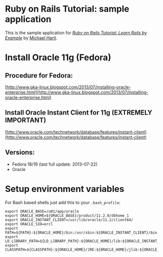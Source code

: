 # Ruby on Rails Tutorial: sample application

This is the sample application for
[*Ruby on Rails Tutorial: Learn Rails by Example*](http://railstutorial.org/)
by [Michael Hartl](http://michaelhartl.com/).

# Install Oracle 11g (Fedora)

## Procedure for Fedora:
[http://www.gka-linux.blogspot.com/2013/07/installing-oracle-enterprise.html](http://www.gka-linux.blogspot.com/2013/07/installing-oracle-enterprise.html)

## Install Oracle Instant Client for 11g (EXTREMELY IMPORTANT)
[http://www.oracle.com/technetwork/database/features/instant-client](http://www.oracle.com/technetwork/database/features/instant-client)

## Versions:
 * Fedora 18/19 (last full update: 2013-07-22)
 * Oracle

# Setup environment variables

For Bash based shells just add this to your `.bash_profile`:

	export ORACLE_BASE=/u01/app/oracle
	export ORACLE_HOME=${ORACLE_BASE}/product/11.2.0/dbhome_1
	export ORACLE_INSTANT_CLIENT=/usr/lib/oracle/11.2/client64/
	export ORACLE_SID=orcl
	export PATH=${PATH}:${ORACLE_HOME}/bin:/usr/sbin:${ORACLE_INSTANT_CLIENT}/bin
	export LD_LIBRARY_PATH=${LD_LIBRARY_PATH}:${ORACLE_HOME}/lib:${ORACLE_INSTANT_CLIENT}/lib
	export CLASSPATH=${CLASSPATH}:${ORACLE_HOME}/JRE:${ORACLE_HOME}/jlib:${ORACLE_HOME}/rdbms/jlib:${ORACLE_INSTANT_CLIENT}/lib


